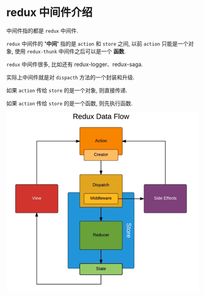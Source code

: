 # redux 中间件介绍

中间件指的都是 `redux` 中间件.

`redux` 中间件的 **'中间'** 指的是 `action` 和 `store` 之间, 以前 `action` 只能是一个对象,  使用 `redux-thunk` 中间件之后可以是一个 **函数**.

`redux` 中间件很多, 比如还有 redux-logger、redux-saga.

实际上中间件就是对 `dispacth` 方法的一个封装和升级.

如果 `action` 传给 `store` 的是一个对象, 则直接传递.

如果 `action` 传给 `store` 的是一个函数, 则先执行函数.

![](./media/redux-data-flow.png)